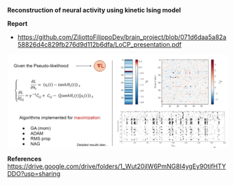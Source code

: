 **Reconstruction of neural activity using kinetic Ising model**

**Report**
 - https://github.com/ZiliottoFilippoDev/brain_project/blob/071d6daa5a82a58826d4c829fb276d9d112b6dfa/LoCP_presentation.pdf
 
![Alt text](https://github.com/ZiliottoFilippoDev/brain_project/blob/db67c802c199d277234187a8dca3d11a17fe46fd/results%20.jpg)


**References**
https://drive.google.com/drive/folders/1_Wut20jIW6PmNG8I4ygEy90tjfHTYDDO?usp=sharing
